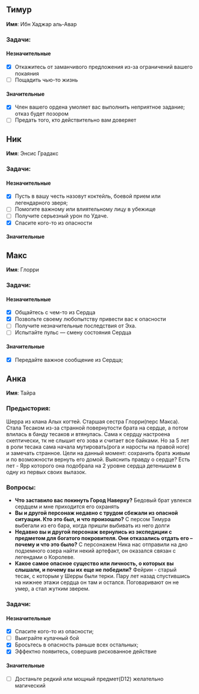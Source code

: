 ## Тимур 
**Имя**: Ибн Хаджар аль-Авар
### Задачи: 
#### Незначительные
* [x] Откажитесь от заманчивого предложения из-за ограничений вашего покаяния
* [ ] Пощадить чью-то жизнь
#### Значительные
* [x] Член вашего ордена умоляет вас выполнить неприятное задание; отказ будет позором
* [ ]  Предать того, кто действительно вам доверяет

## Ник
**Имя**: Энсис Градакс
### Задачи: 
#### Незначительные
* [x] Пусть в вашу честь назовут коктейль, боевой прием или легендарного зверя;
* [ ] Помогите важному или влиятельному лицу в убежище
* [ ] Получите серьезный урон по Удаче.
* [x] Спасите кого-то из опасности
#### Значительные

## Макс
**Имя**: Глорри
### Задачи: 
#### Незначительные
* [x] Общайтесь с чем-то из Сердца
* [x] Позвольте своему любопытству привести вас к опасности
* [ ] Получите незначительные последствия от Эха.
* [ ] Испытайте пульс — смену состояния Сердца
#### Значительные
* [x] Передайте важное сообщение из Сердца;
## Анка
**Имя**: Тайра
### Предыстория:
Шерра из клана Алых когтей. Старшая сестра Глорри(перс Макса). Стала Тесаком из-за странной повернутости брата на сердце, а потом влилась в банду тесаков и втянулась. Сама к сердцу настроена скептически, тк не слышит его зова и считает все байками. Но за 5 лет в роли тесака сама начала мутировать(рога и наросты на правой ноге) и замечать странное. Цели на данный момент: сохранить брата живым и по возможности вернуть его домой. Выяснить правду о сердце?
Есть пет - Ярр которого она подобрала на 2 уровне сердца детенышем в одну из первых своих вылазок.
### Вопросы:
- **Что заставило вас покинуть Город Наверху?**
Бедовый брат увлекся сердцем и мне приходится его охранять
- **Вы и другой персонаж недавно с трудом сбежали из опасной ситуации. Кто это был, и что произошло?**
С персом Тимура выбегали из его бара, когда пришли выбивать из него долги
- **Недавно вы и другой персонаж вернулись из экспедиции с предметом для богатого покровителя. Они отказались отдать его – почему и что это было?**
С персонажем Ника нас отправили на дно подземного озера найти некий артефакт, он оказался связан с легендами о Королеве.
- **Какое самое опасное существо или личность, о которых вы слышали, и почему вы их еще не победили?**
Фейрин - старый тесак, с которым у Шерры были терки. Пару лет назад спустившись на нижнее этажи сердца он там и остался. Поговаривают он не умер, а стал жутким зверем. 
### Задачи: 
#### Незначительные
* [x] Спасите кого-то из опасности;
* [ ] Выиграйте кулачный бой
* [x] Бросьтесь в опасность раньше всех остальных;
* [x] Эффектно появитесь, совершив рискованное действие
#### Значительные
* [ ] Достаньте редкий или мощный предмет(D12) желательно магический
